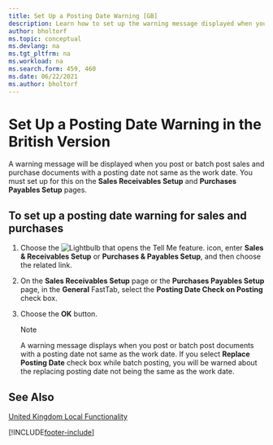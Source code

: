 ```yaml
---
title: Set Up a Posting Date Warning [GB]
description: Learn how to set up the warning message displayed when you post or batch post sales and purchase documents with a posting date different from the work date.
author: bholtorf
ms.topic: conceptual
ms.devlang: na
ms.tgt_pltfrm: na
ms.workload: na
ms.search.form: 459, 460
ms.date: 06/22/2021
ms.author: bholtorf
---
```

# Set Up a Posting Date Warning in the British Version

A warning message will be displayed when you post or batch post sales and purchase documents with a posting date not same as the work date. You must set up for this on the **Sales Receivables Setup** and **Purchases Payables Setup** pages.  

## To set up a posting date warning for sales and purchases  

1.  Choose the ![Lightbulb that opens the Tell Me feature.](../../media/ui-search/search_small.png "Tell me what you want to do") icon, enter **Sales & Receivables Setup** or **Purchases & Payables Setup**, and then choose the related link.  
2.  On the **Sales Receivables Setup** page or the **Purchases Payables Setup** page, in the **General** FastTab, select the **Posting Date Check on Posting** check box.  
3.  Choose the **OK** button.  

    > [!NOTE]  
    >  A warning message displays when you post or batch post documents with a posting date not same as the work date. If you select **Replace Posting Date** check box while batch posting, you will be warned about the replacing posting date not being the same as the work date.  

## See Also  
[United Kingdom Local Functionality](united-kingdom-local-functionality.md)


[!INCLUDE[footer-include](../../includes/footer-banner.md)]